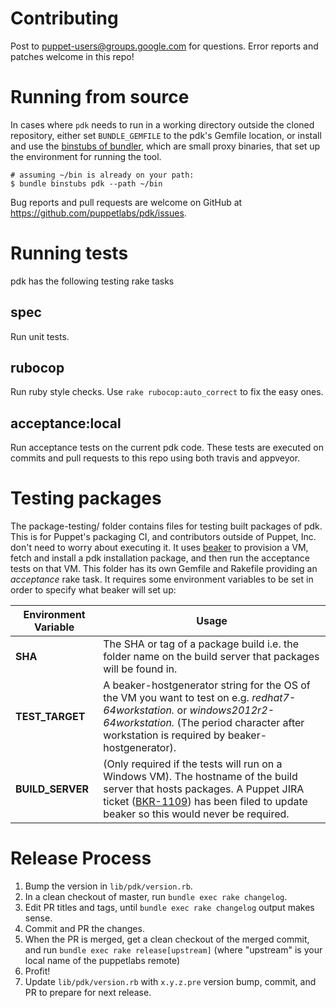 # Contributing

Post to [puppet-users@groups.google.com](https://groups.google.com/forum/#!forum/puppet-users) for questions. Error reports and patches welcome in this repo!

# Running from source

In cases where `pdk` needs to run in a working directory outside the cloned repository, either set `BUNDLE_GEMFILE` to the pdk's Gemfile location, or install and use the [binstubs of bundler](http://bundler.io/v1.15/bundle_binstubs.html), which are small proxy binaries, that set up the environment for running the tool.

```
# assuming ~/bin is already on your path:
$ bundle binstubs pdk --path ~/bin
```

Bug reports and pull requests are welcome on GitHub at https://github.com/puppetlabs/pdk/issues.

# Running tests

pdk has the following testing rake tasks

## spec

Run unit tests.

## rubocop

Run ruby style checks. Use `rake rubocop:auto_correct` to fix the easy ones.

## acceptance:local

Run acceptance tests on the current pdk code. These tests are executed on commits and pull requests to this repo using both travis and appveyor.

# Testing packages

The package-testing/ folder contains files for testing built packages of pdk. This is for Puppet's packaging CI, and contributors outside of Puppet, Inc. don't need to worry about executing it. It uses [beaker](https://github.com/puppetlabs/beaker) to provision a VM, fetch and install a pdk installation package, and then run the acceptance tests on that VM.
This folder has its own Gemfile and Rakefile providing an _acceptance_ rake task.
It requires some environment variables to be set in order to specify what beaker will set up:

Environment Variable | Usage
---------------------|------
**SHA** | The SHA or tag of a package build i.e. the folder name on the build server that packages will be found in.
**TEST_TARGET** | A beaker-hostgenerator string for the OS of the VM you want to test on e.g. _redhat7-64workstation._ or _windows2012r2-64workstation._ (The period character after workstation is required by beaker-hostgenerator).
**BUILD_SERVER** | (Only required if the tests will run on a Windows VM). The hostname of the build server that hosts packages. A Puppet JIRA ticket ([BKR-1109](https://tickets.puppetlabs.com/browse/BKR-1109)) has been filed to update beaker so this would never be required.

# Release Process

1. Bump the version in `lib/pdk/version.rb`.
1. In a clean checkout of master, run `bundle exec rake changelog`.
1. Edit PR titles and tags, until `bundle exec rake changelog` output makes sense.
1. Commit and PR the changes.
1. When the PR is merged, get a clean checkout of the merged commit, and run `bundle exec rake release[upstream]` (where "upstream" is your local name of the puppetlabs remote)
1. Profit!
1. Update `lib/pdk/version.rb` with `x.y.z.pre` version bump, commit, and PR to prepare for next release.
